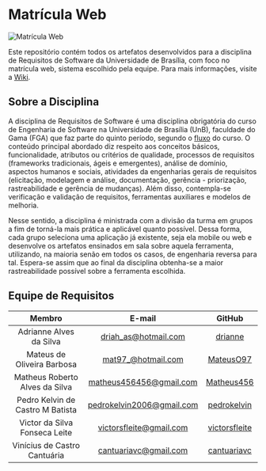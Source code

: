 # Matrícula Web

![Matrícula Web](https://upload.wikimedia.org/wikipedia/commons/c/c3/Webysther_20160322_-_Logo_UnB_%28sem_texto%29.svg)

Este repositório contém todos os artefatos desenvolvidos para a disciplina de Requisitos de Software da Universidade de Brasília, com foco no matrícula web, sistema escolhido pela equipe. Para mais informações, visite a [Wiki](https://github.com/Requisitos-Grupo1/MatriculaWeb/wiki).

## Sobre a Disciplina

A disciplina de Requisitos de Software é uma disciplina obrigatória do curso de Engenharia de Software na Universidade de Brasília (UnB), faculdade do Gama (FGA) que faz parte do quinto período, segundo o [fluxo](https://matriculaweb.unb.br/graduacao/fluxo.aspx?cod=6360) do curso. O conteúdo principal abordado diz respeito aos conceitos básicos, funcionalidade, atributos ou critérios de qualidade, processos de requisitos (frameworks tradicionais, ágeis e emergentes), análise de domínio, aspectos humanos e sociais, atividades da engenharias gerais de requisitos (elicitação, modelagem e análise, documentação, gerência - priorização, rastreabilidade e gerência de mudanças). Além disso, contempla-se verificação e validação de requisitos, ferramentas auxiliares e modelos de melhoria.

Nesse sentido, a disciplina é ministrada com a divisão da turma em grupos a fim de torná-la mais prática e aplicável quanto possível. Dessa forma, cada grupo seleciona uma aplicação já existente, seja ela mobile ou web e desenvolve os artefatos ensinados em sala sobre aquela ferramenta, utilizando, na maioria senão em todos os casos, de engenharia reversa para tal. Espera-se assim que ao final da disciplina obtenha-se a maior rastreabilidade possível sobre a ferramenta escolhida.

## Equipe de Requisitos

| Membro | E-mail | GitHub |
| :-----: | :----: | :----: |
|Adrianne Alves da Silva | driah_as@hotmail.com | [drianne](https://github.com/drianne) |
|Mateus de Oliveira Barbosa | mat97_@hotmail.com | [MateusO97](https://github.com/MateusO97)|
|Matheus Roberto Alves da Silva | matheus456456@gmail.com | [Matheus456](https://github.com/Matheus456) |
|Pedro Kelvin de Castro M Batista | pedrokelvin2006@gmail.com | [pedrokelvin](https://github.com/pedrokelvin) |
|Victor da Silva Fonseca Leite | victorsfleite@gmail.com | [victorsfleite](https://github.com/victorsfleite) |
|Vinícius de Castro Cantuária | cantuariavc@gmail.com | [cantuariavc](https://github.com/cantuariavc) |
